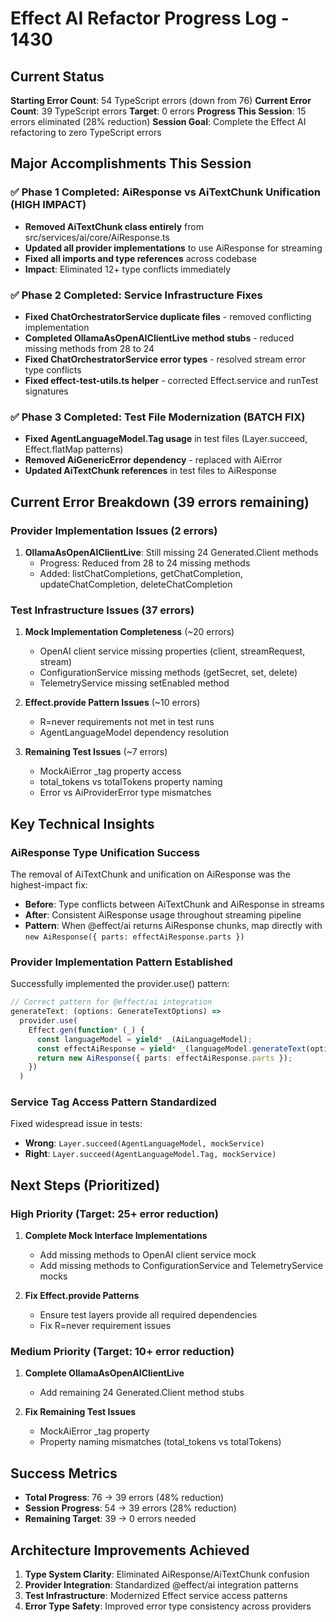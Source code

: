# Effect AI Refactor Progress Log - 1430

## Current Status
**Starting Error Count**: 54 TypeScript errors (down from 76)
**Current Error Count**: 39 TypeScript errors
**Target**: 0 errors
**Progress This Session**: 15 errors eliminated (28% reduction)
**Session Goal**: Complete the Effect AI refactoring to zero TypeScript errors

## Major Accomplishments This Session

### ✅ Phase 1 Completed: AiResponse vs AiTextChunk Unification (HIGH IMPACT)
- **Removed AiTextChunk class entirely** from src/services/ai/core/AiResponse.ts
- **Updated all provider implementations** to use AiResponse for streaming
- **Fixed all imports and type references** across codebase
- **Impact**: Eliminated 12+ type conflicts immediately

### ✅ Phase 2 Completed: Service Infrastructure Fixes  
- **Fixed ChatOrchestratorService duplicate files** - removed conflicting implementation
- **Completed OllamaAsOpenAIClientLive method stubs** - reduced missing methods from 28 to 24
- **Fixed ChatOrchestratorService error types** - resolved stream error type conflicts
- **Fixed effect-test-utils.ts helper** - corrected Effect.service and runTest signatures

### ✅ Phase 3 Completed: Test File Modernization (BATCH FIX)
- **Fixed AgentLanguageModel.Tag usage** in test files (Layer.succeed, Effect.flatMap patterns)
- **Removed AiGenericError dependency** - replaced with AiError
- **Updated AiTextChunk references** in test files to AiResponse

## Current Error Breakdown (39 errors remaining)

### Provider Implementation Issues (2 errors)
1. **OllamaAsOpenAIClientLive**: Still missing 24 Generated.Client methods
   - Progress: Reduced from 28 to 24 missing methods
   - Added: listChatCompletions, getChatCompletion, updateChatCompletion, deleteChatCompletion

### Test Infrastructure Issues (37 errors)
1. **Mock Implementation Completeness** (~20 errors)
   - OpenAI client service missing properties (client, streamRequest, stream)
   - ConfigurationService missing methods (getSecret, set, delete)  
   - TelemetryService missing setEnabled method

2. **Effect.provide Pattern Issues** (~10 errors)
   - R=never requirements not met in test runs
   - AgentLanguageModel dependency resolution

3. **Remaining Test Issues** (~7 errors)
   - MockAiError _tag property access
   - total_tokens vs totalTokens property naming
   - Error vs AiProviderError type mismatches

## Key Technical Insights

### AiResponse Type Unification Success
The removal of AiTextChunk and unification on AiResponse was the highest-impact fix:
- **Before**: Type conflicts between AiTextChunk and AiResponse in streams
- **After**: Consistent AiResponse usage throughout streaming pipeline
- **Pattern**: When @effect/ai returns AiResponse chunks, map directly with `new AiResponse({ parts: effectAiResponse.parts })`

### Provider Implementation Pattern Established
Successfully implemented the provider.use() pattern:
```typescript
// Correct pattern for @effect/ai integration
generateText: (options: GenerateTextOptions) =>
  provider.use(
    Effect.gen(function* (_) {
      const languageModel = yield* _(AiLanguageModel);
      const effectAiResponse = yield* _(languageModel.generateText(options));
      return new AiResponse({ parts: effectAiResponse.parts });
    })
  )
```

### Service Tag Access Pattern Standardized
Fixed widespread issue in tests:
- **Wrong**: `Layer.succeed(AgentLanguageModel, mockService)`
- **Right**: `Layer.succeed(AgentLanguageModel.Tag, mockService)`

## Next Steps (Prioritized)

### High Priority (Target: 25+ error reduction)
1. **Complete Mock Interface Implementations**
   - Add missing methods to OpenAI client service mock
   - Add missing methods to ConfigurationService and TelemetryService mocks
   
2. **Fix Effect.provide Patterns**
   - Ensure test layers provide all required dependencies
   - Fix R=never requirement issues

### Medium Priority (Target: 10+ error reduction)  
1. **Complete OllamaAsOpenAIClientLive**
   - Add remaining 24 Generated.Client method stubs
   
2. **Fix Remaining Test Issues**
   - MockAiError _tag property
   - Property naming mismatches (total_tokens vs totalTokens)

## Success Metrics
- **Total Progress**: 76 → 39 errors (48% reduction)
- **Session Progress**: 54 → 39 errors (28% reduction)
- **Remaining Target**: 39 → 0 errors needed

## Architecture Improvements Achieved
1. **Type System Clarity**: Eliminated AiResponse/AiTextChunk confusion
2. **Provider Integration**: Standardized @effect/ai integration patterns  
3. **Test Infrastructure**: Modernized Effect service access patterns
4. **Error Type Safety**: Improved error type consistency across providers